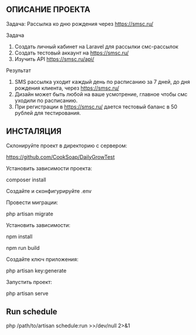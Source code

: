 ## ОПИСАНИЕ ПРОЕКТА
Задача: Рассылка ко дню рождения через https://smsc.ru/

Задача
1. Создать личный кабинет на Laravel для рассылки смс-рассылок
2. Создать тестовый аккаунт на https://smsc.ru/
3. Изучить API https://smsc.ru/api/

Результат
1. SMS рассылка уходит каждый день по расписанию за 7 дней, до дня рождения клиента, через https://smsc.ru/
2. Дизайн может быть любой на ваше усмотрение, главное чтобы смс уходили по расписанию. 
3. При регистрации в https://smsc.ru/ дается тестовый баланс в 50 рублей для тестирования.
   
## ИНСТАЛЯЦИЯ
Склонируйте проект в директорию с сервером:

https://github.com/CookSoap/DailyGrowTest

Установить зависимости проекта:

composer install

Создайте и сконфигурируйте .env

Провести миграции:

php artisan migrate

Установить зависимости:

npm install 

npm run build

Создайте ключ приложения:

php artisan key:generate

Запустить проект:

php artisan serve

## Run schedule

php /path/to/artisan schedule:run >>/dev/null 2>&1

